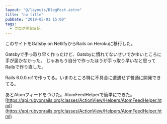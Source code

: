```yaml
---
layout: "@/layouts/BlogPost.astro"
title: "no title"
pubDate: "2019-05-01 15:00"
tags:
  - ブログ開発日記
---
```


このサイトをGatsby on NetlifyからRails on Herokuに移行した。

Gatsbyで手っ取り早く作ったけど、Gatsbyに慣れてないせいでかゆいところに手が届かなかった。
じゃあもう自分で作ったほうが手っ取り早いなと思ってRailsで作り直した。

Rails 6.0.0.rc1で作ってる。いまのところ特に不具合に遭遇せず普通に開発できてる。

あとAtomフィードをつけた。AtomFeedHelperで簡単にできた。
[https://api.rubyonrails.org/classes/ActionView/Helpers/AtomFeedHelper.html](https://api.rubyonrails.org/classes/ActionView/Helpers/AtomFeedHelper.html)
